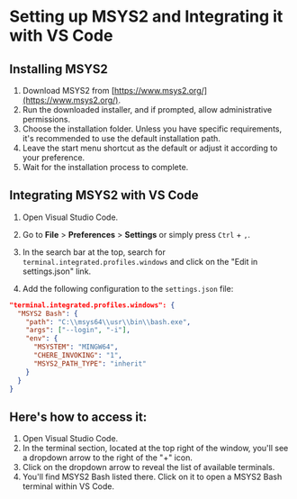 # Setting up MSYS2 and Integrating it with VS Code

## Installing MSYS2
1. Download MSYS2 from [https://www.msys2.org/](https://www.msys2.org/).
2. Run the downloaded installer, and if prompted, allow administrative permissions.
3. Choose the installation folder. Unless you have specific requirements, it's recommended to use the default installation path.
4. Leave the start menu shortcut as the default or adjust it according to your preference.
5. Wait for the installation process to complete.

## Integrating MSYS2 with VS Code
1. Open Visual Studio Code.
2. Go to **File** > **Preferences** > **Settings** or simply press `Ctrl` + `,`.
3. In the search bar at the top, search for `terminal.integrated.profiles.windows` and click on the "Edit in settings.json" link.

4. Add the following configuration to the `settings.json` file:

```json
"terminal.integrated.profiles.windows": {
  "MSYS2 Bash": {
    "path": "C:\\msys64\\usr\\bin\\bash.exe",
    "args": ["--login", "-i"],
    "env": {
      "MSYSTEM": "MINGW64",
      "CHERE_INVOKING": "1",
      "MSYS2_PATH_TYPE": "inherit"
    }
  }
}
```

## Here's how to access it:

1. Open Visual Studio Code.
2. In the terminal section, located at the top right of the window, you'll see a dropdown arrow to the right of the "+" icon.
3. Click on the dropdown arrow to reveal the list of available terminals.
4. You'll find MSYS2 Bash listed there. Click on it to open a MSYS2 Bash terminal within VS Code.
